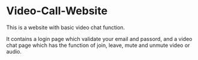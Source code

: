 # Video-Call-Website

This is a website with basic video chat function.

It contains a login page which validate your email and passord, and a video chat page which has the function of join, leave, mute and unmute video or audio.
